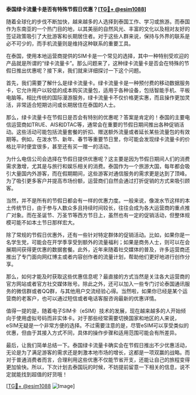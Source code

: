 **泰国绿卡流量卡是否有特殊节假日优惠？[[TG💪+ @esim1088](https://t.me/s/esim1088)]**

随着全球化的步伐不断加快，越来越多的人选择到泰国工作、学习或旅游。而泰国作为东南亚的一个热门目的地，以其美丽的自然风光、丰富的文化以及相对友好的签证政策吸引了大批游客和长期居住者。对于这些人群来说，保持与外界的联系是必不可少的，而手机流量则是维持这种联系的重要工具。

在泰国，使用本地运营商提供的SIM卡是一个常见的选择，其中一种特别受欢迎的产品就是所谓的“绿卡流量卡”。那么问题来了，这种绿卡流量卡是否会在特殊的节假日推出优惠呢？接下来，我们就来详细探讨一下这个问题。

首先，我们需要了解什么是绿卡流量卡。绿卡流量卡是一种预付费的移动数据服务卡，它允许用户以较低的成本购买流量包，适用于各种设备，包括智能手机、平板电脑等。相比传统的国际漫游服务，绿卡流量卡不仅价格更实惠，而且操作更加灵活，非常适合短期访问或长期居住在泰国的人士。

那么，绿卡流量卡在节假日是否会有特别的优惠呢？答案是肯定的！泰国的主要电信运营商如TRUE、AIS和DTAC等，通常会在重要的节假日期间推出各种促销活动。这些活动可能包括流量套餐的折扣、赠送额外流量或者延长某些流量包的有效期等。例如，在泼水节、新年、春节等重要节日里，你可能会发现绿卡流量卡的价格比平时便宜很多，甚至还有买一赠一的活动。

为什么电信公司会选择在节假日提供优惠呢？这主要是因为节假日期间人们的消费需求激增，尤其是与旅行和娱乐相关的消费。泰国作为一个旅游大国，每年都会吸引大量国内外游客，而在假期期间，这些游客对通信服务的需求更是达到了顶峰。为了吸引更多客户并提高市场份额，运营商们自然会通过打折促销的方式来吸引顾客。

当然，并不是所有的节假日都会有一样的优惠力度。一般来说，像泼水节这样的本土传统节日，由于参与人数众多且持续时间较长，往往会成为各大运营商的重点推广对象。而在圣诞节、万圣节等西方节日上，虽然也有一定的促销活动，但整体规模可能不如本土节日那样宏大。

除了常规的节假日优惠外，还有一些针对特定群体的促销活动。比如，如果你是一名学生党，可能会在开学季享受到额外的流量福利；如果是商务人士，则可以在会展期间获得更优惠的数据套餐。此外，近年来随着社交媒体的普及，许多运营商还推出了专门面向网红博主或者内容创作者的流量计划，帮助他们更好地进行创作分享。

那么，如何才能及时获取这些优惠信息呢？最直接的方式当然是关注各大运营商的官方网站或者官方社交媒体账号。除此之外，还可以加入一些专门讨论泰国通讯服务的微信群或者QQ群，与其他用户交流经验心得。当然啦，如果你已经是某个运营商的老客户，也可以通过短信或者电话客服咨询最新的优惠详情。

值得一提的是，随着电子SIM卡（eSIM）技术的发展，现在越来越多的人开始倾向于使用虚拟号码而非实体卡。对于那些经常需要切换国家和地区的人来说，eSIM无疑是一个非常方便的选择。不过需要注意的是，尽管eSIM可以享受类似的优惠，但由于其接入方式不同，具体的操作步骤和适用范围可能会有所差异。

最后，让我们简单总结一下。泰国绿卡流量卡确实会在节假日推出不少优惠活动，无论是为了满足游客的需求还是刺激本地市场的增长，这都是一项双赢的战略。而对于普通消费者而言，合理利用这些优惠不仅能节省开支，还能让自己的旅程变得更加愉快。所以，下次计划去泰国玩的时候，不妨提前留意一下相关的信息，说不定就能找到超值的好货哦！

[[TG💪+ @esim1088](https://t.me/s/esim1088) ![Image](https://i.postimg.cc/4NQfJmqS/Snipaste-2025-05-13-00-14-12.png)]